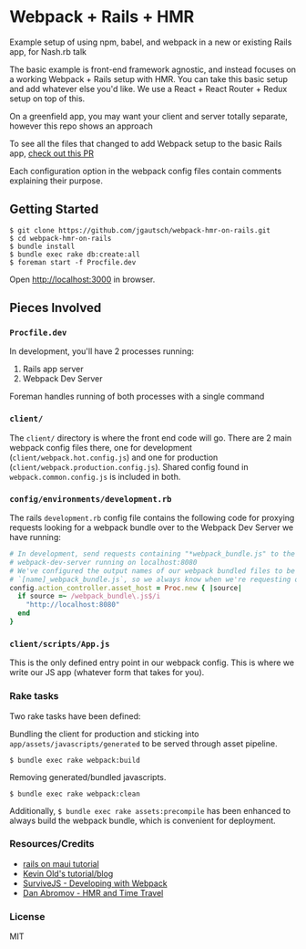 # Webpack + Rails + HMR

Example setup of using npm, babel, and webpack in a new or existing Rails app, for Nash.rb talk

The basic example is front-end framework agnostic, and instead focuses on a working Webpack + Rails setup with HMR. You can take this basic setup and add whatever else you'd like. We use a React + React Router + Redux setup on top of this.

On a greenfield app, you may want your client and server totally separate, however this repo shows an approach

To see all the files that changed to add Webpack setup to the basic Rails app, [check out this PR](https://github.com/jgautsch/webpack-hmr-on-rails/pull/1/files)

Each configuration option in the webpack config files contain comments explaining their purpose.

## Getting Started

```shell
$ git clone https://github.com/jgautsch/webpack-hmr-on-rails.git
$ cd webpack-hmr-on-rails
$ bundle install
$ bundle exec rake db:create:all
$ foreman start -f Procfile.dev
```

Open [http://localhost:3000](http://localhost:3000) in browser.

## Pieces Involved

### `Procfile.dev`

In development, you'll have 2 processes running:
  1. Rails app server
  2. Webpack Dev Server

Foreman handles running of both processes with a single command

### `client/`

The `client/` directory is where the front end code will go. There are 2 main webpack config files there, one for development (`client/webpack.hot.config.js`) and one for production (`client/webpack.production.config.js`). Shared config found in `webpack.common.config.js` is included in both.


### `config/environments/development.rb`

The rails `development.rb` config file contains the following code for proxying requests looking for a webpack bundle over to the Webpack Dev Server we have running:

```ruby
# In development, send requests containing "*webpack_bundle.js" to the
# webpack-dev-server running on localhost:8080
# We've configured the output names of our webpack bundled files to be
# `[name]_webpack_bundle.js`, so we always know when we're requesting one.
config.action_controller.asset_host = Proc.new { |source|
  if source =~ /webpack_bundle\.js$/i
    "http://localhost:8080"
  end
}
```

### `client/scripts/App.js`

This is the only defined entry point in our webpack config. This is where we write our JS app (whatever form that takes for you).


### Rake tasks

Two rake tasks have been defined:

Bundling the client for production and sticking into `app/assets/javascripts/generated` to be served through asset pipeline.
```shell
$ bundle exec rake webpack:build
```

Removing generated/bundled javascripts.
```shell
$ bundle exec rake webpack:clean
```

Additionally, `$ bundle exec rake assets:precompile` has been enhanced to always build the webpack bundle, which is convenient for deployment.


### Resources/Credits
  - [rails on maui tutorial](http://www.railsonmaui.com/blog/2014/10/03/integrating-webpack-and-the-es6-transpiler-into-an-existing-rails-project/)
  - [Kevin Old's tutorial/blog](http://kevinold.com/2015/02/04/configure-webpack-dev-server-and-react-hot-loader-with-ruby-on-rails.html)
  - [SurviveJS - Developing with Webpack](http://survivejs.com/webpack_react/developing_with_webpack/)
  - [Dan Abromov - HMR and Time Travel](https://www.youtube.com/watch?v=xsSnOQynTHs)

### License

MIT
